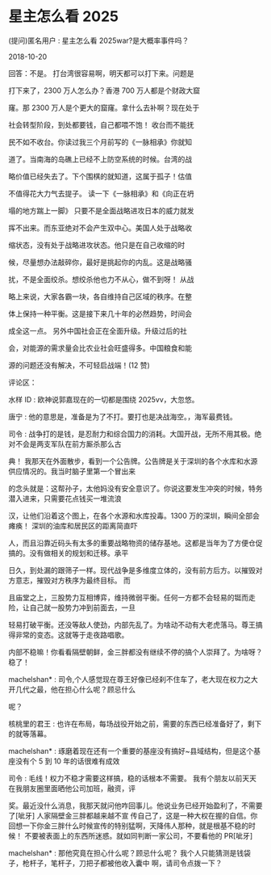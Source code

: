 # 星主怎么看 2025

(提问)匿名用户 : 星主怎么看 2025war?是大概率事件吗？

2018-10-20

回答：不是。 打台湾很容易啊，明天都可以打下来。问题是

打下来了，2300 万人怎么办？香港 700 万人都是个财政大窟

窿。那 2300 万人是个更大的窟窿。拿什么去补啊？现在处于

社会转型阶段，到处都要钱，自己都喂不饱！ 收台而不能抚

民不如不收台。你读过我三个月前写的《一脉相承》你就知

道了。当南海的岛礁上已经不上防空系统的时候。台湾的战

略价值已经失去了。下个围棋的就知道，这属于孤子！估值

不值得花大力气去提子。 读一下《一脉相承》和《向正在坍

塌的地方踹上一脚》 只要不是全面战略进攻日本的威力就发

挥不出来。而东亚绝对不会产生双中心。美国人处于战略收

缩状态，没有处于战略进攻状态。他只是在自己收缩的时

候，尽量想办法敲碎你，最好是挑起你的内乱。这是战略骚

扰，不是全面绞杀。想绞杀他也力不从心，做不到呀！ 从战

略上来说，大家各霸一块，各自维持自己区域的秩序。在整

体上保持一种平衡。这是接下来几十年的必然趋势，时间会

成全这一点。 另外中国社会正在全面升级。升级过后的社

会，对能源的需求量会比农业社会旺盛得多。中国粮食和能

源的问题还没有解决，不可轻启战端！(12 赞)

评论区：

水样 ID : 欧神说郭嘉现在的一切都是围绕 2025vv，大忽悠。

唐宁 : 他的意思是，准备是为了不打。要打也是决战海空。，海军最费钱。

司令 : 战争打的是钱，是忍耐力和综合国力的消耗。大国开战，无所不用其极。绝对不会是两支军队在前方厮杀那么古

典！ 我那天在外面散步，看到一个公告牌。公告牌是关于深圳的各个水库和水源供应情况的。我当时脑子里第一个冒出来

的念头就是：这帮孙子，太他妈没有安全意识了。你说这要发生冲突的时候，特务潜入进来，只需要花点钱买一堆流浪

汉，让他们沿着这个图上，在各个水源和水库投毒。1300 万的深圳，瞬间全部会瘫痪！ 深圳的油库和居民区的距离简直吓

人，而且沿靠近码头有太多的重要战略物资的储存基地。这都是当年为了方便仓促搞的。没有做相关的规划和迁移。承平

日久，到处漏的跟筛子一样。现代战争是多维度立体的，没有前方后方。以摧毁对方意志，摧毁对方秩序为最终目标。 而

且庙堂之上，三股势力互相博弈，维持微弱平衡。任何一方都不会轻易的铤而走险，让自己就一股势力冲到前面去，一旦

轻易打破平衡。还没等敌人使劲，内部先乱了。为啥动不动有大老虎落马。尊王搞得非常的变态。这就等于走夜路唱歌。

内部不稳嘛！你看看隔壁朝鲜，金三胖都没有继续不停的搞个人崇拜了。为啥呀？稳了！

machelshan* : 司令,个人感觉现在尊王好像已经刹不住车了，老大现在权力之大开几代之最，他在担心什么呢？顾忌什么

呢？

核桃里的君王 : 也许在布局，每场战役开始之前，需要的东西已经准备好了，剩下的就等落幕。

machelshan* : 琢磨着现在还有一个重要的基座没有搞好~县域结构，但是这个基座没有个 5 到 10 年的话很难有成效

司令 : 毛线！权力不稳才需要这样搞，稳的话根本不需要。 我有个朋友以前天天在我朋友圈里面晒他公司加班，融资，评

奖。最近没什么消息，我那天就问他咋回事儿。他说业务已经开始盈利了，不需要了[呲牙] 人家隔壁金三胖都越来越不宣 传自己了，这是一种大权在握的自信。你回想一下你金三胖什么时候宣传的特别猛啊，天降伟人那种，就是根基不稳的时 候！ 不要被表面上的东西所迷惑。就如同判断一家公司，不要看他的 PR[呲牙]

machelshan* : 那他究竟在担心什么呢？顾忌什么呢？ 我个人只能猜测是钱袋子，枪杆子，笔杆子，刀把子都被他收入囊中 啊，请司令点拨一下？